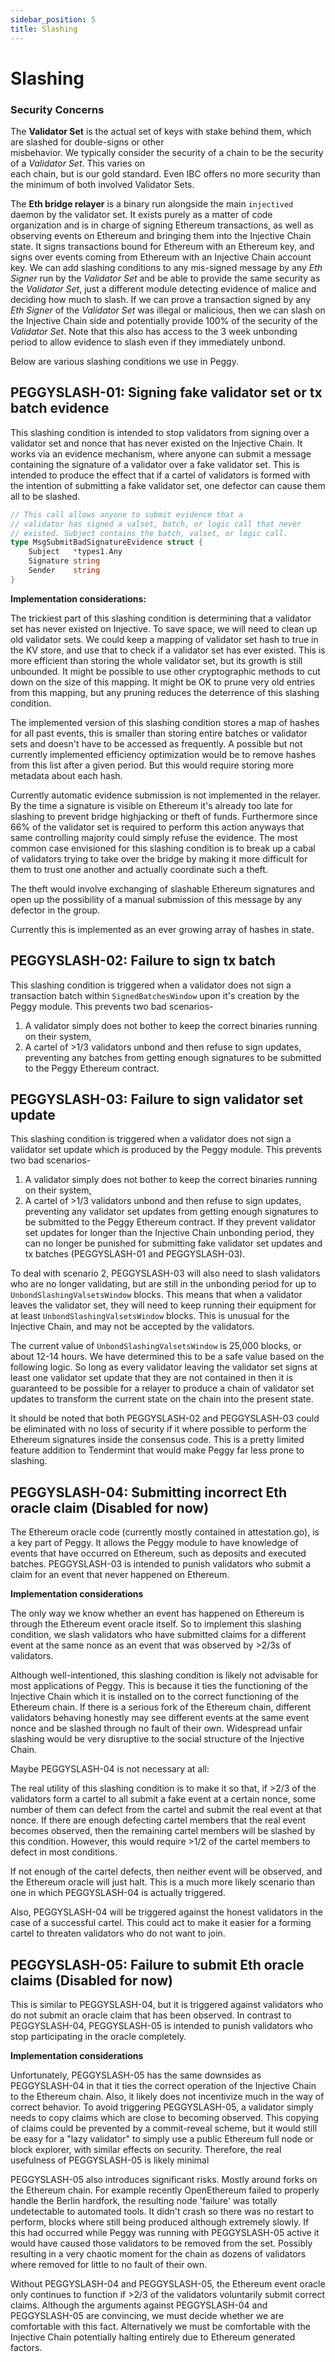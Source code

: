 ```yaml
---
sidebar_position: 5
title: Slashing
---
```


# Slashing

### Security Concerns

The **Validator Set** is the actual set of keys with stake behind them, which are slashed for double-signs or other\
misbehavior. We typically consider the security of a chain to be the security of a _Validator Set_. This varies on\
each chain, but is our gold standard. Even IBC offers no more security than the minimum of both involved Validator Sets.

The **Eth bridge relayer** is a binary run alongside the main `injectived` daemon by the validator set. It exists purely as a matter of code organization and is in charge of signing Ethereum transactions, as well as observing events on Ethereum and bringing them into the Injective Chain state. It signs transactions bound for Ethereum with an Ethereum key, and signs over events coming from Ethereum with an Injective Chain account key. We can add slashing conditions to any mis-signed message by any _Eth Signer_ run by the _Validator Set_ and be able to provide the same security as the _Validator Set_, just a different module detecting evidence of malice and deciding how much to slash. If we can prove a transaction signed by any _Eth Signer_ of the _Validator Set_ was illegal or malicious, then we can slash on the Injective Chain side and potentially provide 100% of the security of the _Validator Set_. Note that this also has access to the 3 week unbonding period to allow evidence to slash even if they immediately unbond.

Below are various slashing conditions we use in Peggy.

## PEGGYSLASH-01: Signing fake validator set or tx batch evidence

This slashing condition is intended to stop validators from signing over a validator set and nonce that has never existed on the Injective Chain. It works via an evidence mechanism, where anyone can submit a message containing the signature of a validator over a fake validator set. This is intended to produce the effect that if a cartel of validators is formed with the intention of submitting a fake validator set, one defector can cause them all to be slashed.

```go
// This call allows anyone to submit evidence that a
// validator has signed a valset, batch, or logic call that never
// existed. Subject contains the batch, valset, or logic call.
type MsgSubmitBadSignatureEvidence struct {
	Subject   *types1.Any 
	Signature string      
	Sender    string      
}
```

**Implementation considerations:**

The trickiest part of this slashing condition is determining that a validator set has never existed on Injective. To save space, we will need to clean up old validator sets. We could keep a mapping of validator set hash to true in the KV store, and use that to check if a validator set has ever existed. This is more efficient than storing the whole validator set, but its growth is still unbounded. It might be possible to use other cryptographic methods to cut down on the size of this mapping. It might be OK to prune very old entries from this mapping, but any pruning reduces the deterrence of this slashing condition.

The implemented version of this slashing condition stores a map of hashes for all past events, this is smaller than storing entire batches or validator sets and doesn't have to be accessed as frequently. A possible but not currently implemented efficiency optimization would be to remove hashes from this list after a given period. But this would require storing more metadata about each hash.

Currently automatic evidence submission is not implemented in the relayer. By the time a signature is visible on Ethereum it's already too late for slashing to prevent bridge highjacking or theft of funds. Furthermore since 66% of the validator set is required to perform this action anyways that same controlling majority could simply refuse the evidence. The most common case envisioned for this slashing condition is to break up a cabal of validators trying to take over the bridge by making it more difficult for them to trust one another and actually coordinate such a theft.

The theft would involve exchanging of slashable Ethereum signatures and open up the possibility of a manual submission of this message by any defector in the group.

Currently this is implemented as an ever growing array of hashes in state.

## PEGGYSLASH-02: Failure to sign tx batch

This slashing condition is triggered when a validator does not sign a transaction batch within `SignedBatchesWindow` upon it's creation by the Peggy module. This prevents two bad scenarios-

1. A validator simply does not bother to keep the correct binaries running on their system,
2. A cartel of >1/3 validators unbond and then refuse to sign updates, preventing any batches from getting enough signatures to be submitted to the Peggy Ethereum contract.

## PEGGYSLASH-03: Failure to sign validator set update

This slashing condition is triggered when a validator does not sign a validator set update which is produced by the Peggy module. This prevents two bad scenarios-

1. A validator simply does not bother to keep the correct binaries running on their system,
2. A cartel of >1/3 validators unbond and then refuse to sign updates, preventing any validator set updates from getting enough signatures to be submitted to the Peggy Ethereum contract. If they prevent validator set updates for longer than the Injective Chain unbonding period, they can no longer be punished for submitting fake validator set updates and tx batches (PEGGYSLASH-01 and PEGGYSLASH-03).

To deal with scenario 2, PEGGYSLASH-03 will also need to slash validators who are no longer validating, but are still in the unbonding period for up to `UnbondSlashingValsetsWindow` blocks. This means that when a validator leaves the validator set, they will need to keep running their equipment for at least `UnbondSlashingValsetsWindow` blocks. This is unusual for the Injective Chain, and may not be accepted by the validators.

The current value of `UnbondSlashingValsetsWindow` is 25,000 blocks, or about 12-14 hours. We have determined this to be a safe value based on the following logic. So long as every validator leaving the validator set signs at least one validator set update that they are not contained in then it is guaranteed to be possible for a relayer to produce a chain of validator set updates to transform the current state on the chain into the present state.

It should be noted that both PEGGYSLASH-02 and PEGGYSLASH-03 could be eliminated with no loss of security if it where possible to perform the Ethereum signatures inside the consensus code. This is a pretty limited feature addition to Tendermint that would make Peggy far less prone to slashing.

## PEGGYSLASH-04: Submitting incorrect Eth oracle claim (Disabled for now)

The Ethereum oracle code (currently mostly contained in attestation.go), is a key part of Peggy. It allows the Peggy module to have knowledge of events that have occurred on Ethereum, such as deposits and executed batches. PEGGYSLASH-03 is intended to punish validators who submit a claim for an event that never happened on Ethereum.

**Implementation considerations**

The only way we know whether an event has happened on Ethereum is through the Ethereum event oracle itself. So to implement this slashing condition, we slash validators who have submitted claims for a different event at the same nonce as an event that was observed by >2/3s of validators.

Although well-intentioned, this slashing condition is likely not advisable for most applications of Peggy. This is because it ties the functioning of the Injective Chain which it is installed on to the correct functioning of the Ethereum chain. If there is a serious fork of the Ethereum chain, different validators behaving honestly may see different events at the same event nonce and be slashed through no fault of their own. Widespread unfair slashing would be very disruptive to the social structure of the Injective Chain.

Maybe PEGGYSLASH-04 is not necessary at all:

The real utility of this slashing condition is to make it so that, if >2/3 of the validators form a cartel to all submit a fake event at a certain nonce, some number of them can defect from the cartel and submit the real event at that nonce. If there are enough defecting cartel members that the real event becomes observed, then the remaining cartel members will be slashed by this condition. However, this would require >1/2 of the cartel members to defect in most conditions.

If not enough of the cartel defects, then neither event will be observed, and the Ethereum oracle will just halt. This is a much more likely scenario than one in which PEGGYSLASH-04 is actually triggered.

Also, PEGGYSLASH-04 will be triggered against the honest validators in the case of a successful cartel. This could act to make it easier for a forming cartel to threaten validators who do not want to join.

## PEGGYSLASH-05: Failure to submit Eth oracle claims (Disabled for now)

This is similar to PEGGYSLASH-04, but it is triggered against validators who do not submit an oracle claim that has been observed. In contrast to PEGGYSLASH-04, PEGGYSLASH-05 is intended to punish validators who stop participating in the oracle completely.

**Implementation considerations**

Unfortunately, PEGGYSLASH-05 has the same downsides as PEGGYSLASH-04 in that it ties the correct operation of the Injective Chain to the Ethereum chain. Also, it likely does not incentivize much in the way of correct behavior. To avoid triggering PEGGYSLASH-05, a validator simply needs to copy claims which are close to becoming observed. This copying of claims could be prevented by a commit-reveal scheme, but it would still be easy for a "lazy validator" to simply use a public Ethereum full node or block explorer, with similar effects on security. Therefore, the real usefulness of PEGGYSLASH-05 is likely minimal

PEGGYSLASH-05 also introduces significant risks. Mostly around forks on the Ethereum chain. For example recently OpenEthereum failed to properly handle the Berlin hardfork, the resulting node 'failure' was totally undetectable to automated tools. It didn't crash so there was no restart to perform, blocks where still being produced although extremely slowly. If this had occurred while Peggy was running with PEGGYSLASH-05 active it would have caused those validators to be removed from the set. Possibly resulting in a very chaotic moment for the chain as dozens of validators where removed for little to no fault of their own.

Without PEGGYSLASH-04 and PEGGYSLASH-05, the Ethereum event oracle only continues to function if >2/3 of the validators voluntarily submit correct claims. Although the arguments against PEGGYSLASH-04 and PEGGYSLASH-05 are convincing, we must decide whether we are comfortable with this fact. Alternatively we must be comfortable with the Injective Chain potentially halting entirely due to Ethereum generated factors.
